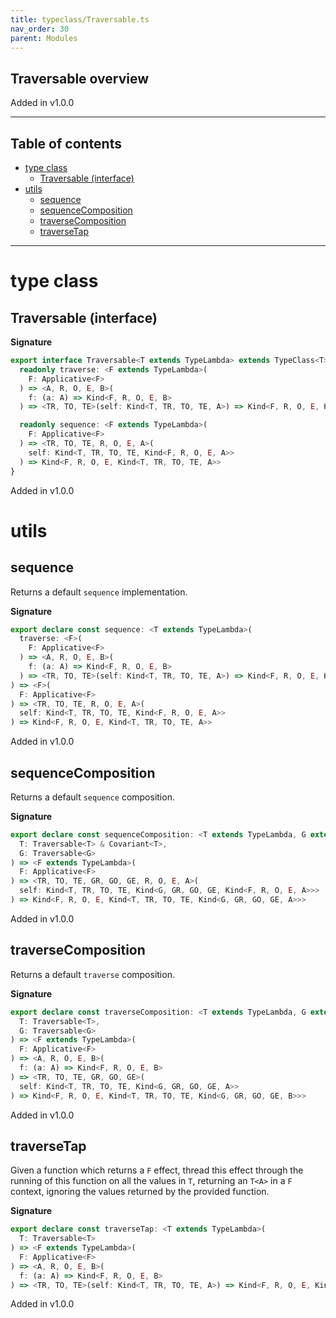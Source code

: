 ```yaml
---
title: typeclass/Traversable.ts
nav_order: 30
parent: Modules
---
```


## Traversable overview

Added in v1.0.0

---

<h2 class="text-delta">Table of contents</h2>

- [type class](#type-class)
  - [Traversable (interface)](#traversable-interface)
- [utils](#utils)
  - [sequence](#sequence)
  - [sequenceComposition](#sequencecomposition)
  - [traverseComposition](#traversecomposition)
  - [traverseTap](#traversetap)

---

# type class

## Traversable (interface)

**Signature**

```ts
export interface Traversable<T extends TypeLambda> extends TypeClass<T> {
  readonly traverse: <F extends TypeLambda>(
    F: Applicative<F>
  ) => <A, R, O, E, B>(
    f: (a: A) => Kind<F, R, O, E, B>
  ) => <TR, TO, TE>(self: Kind<T, TR, TO, TE, A>) => Kind<F, R, O, E, Kind<T, TR, TO, TE, B>>

  readonly sequence: <F extends TypeLambda>(
    F: Applicative<F>
  ) => <TR, TO, TE, R, O, E, A>(
    self: Kind<T, TR, TO, TE, Kind<F, R, O, E, A>>
  ) => Kind<F, R, O, E, Kind<T, TR, TO, TE, A>>
}
```

Added in v1.0.0

# utils

## sequence

Returns a default `sequence` implementation.

**Signature**

```ts
export declare const sequence: <T extends TypeLambda>(
  traverse: <F>(
    F: Applicative<F>
  ) => <A, R, O, E, B>(
    f: (a: A) => Kind<F, R, O, E, B>
  ) => <TR, TO, TE>(self: Kind<T, TR, TO, TE, A>) => Kind<F, R, O, E, Kind<T, TR, TO, TE, B>>
) => <F>(
  F: Applicative<F>
) => <TR, TO, TE, R, O, E, A>(
  self: Kind<T, TR, TO, TE, Kind<F, R, O, E, A>>
) => Kind<F, R, O, E, Kind<T, TR, TO, TE, A>>
```

Added in v1.0.0

## sequenceComposition

Returns a default `sequence` composition.

**Signature**

```ts
export declare const sequenceComposition: <T extends TypeLambda, G extends TypeLambda>(
  T: Traversable<T> & Covariant<T>,
  G: Traversable<G>
) => <F extends TypeLambda>(
  F: Applicative<F>
) => <TR, TO, TE, GR, GO, GE, R, O, E, A>(
  self: Kind<T, TR, TO, TE, Kind<G, GR, GO, GE, Kind<F, R, O, E, A>>>
) => Kind<F, R, O, E, Kind<T, TR, TO, TE, Kind<G, GR, GO, GE, A>>>
```

Added in v1.0.0

## traverseComposition

Returns a default `traverse` composition.

**Signature**

```ts
export declare const traverseComposition: <T extends TypeLambda, G extends TypeLambda>(
  T: Traversable<T>,
  G: Traversable<G>
) => <F extends TypeLambda>(
  F: Applicative<F>
) => <A, R, O, E, B>(
  f: (a: A) => Kind<F, R, O, E, B>
) => <TR, TO, TE, GR, GO, GE>(
  self: Kind<T, TR, TO, TE, Kind<G, GR, GO, GE, A>>
) => Kind<F, R, O, E, Kind<T, TR, TO, TE, Kind<G, GR, GO, GE, B>>>
```

Added in v1.0.0

## traverseTap

Given a function which returns a `F` effect, thread this effect
through the running of this function on all the values in `T`,
returning an `T<A>` in a `F` context, ignoring the values
returned by the provided function.

**Signature**

```ts
export declare const traverseTap: <T extends TypeLambda>(
  T: Traversable<T>
) => <F extends TypeLambda>(
  F: Applicative<F>
) => <A, R, O, E, B>(
  f: (a: A) => Kind<F, R, O, E, B>
) => <TR, TO, TE>(self: Kind<T, TR, TO, TE, A>) => Kind<F, R, O, E, Kind<T, TR, TO, TE, A>>
```

Added in v1.0.0
